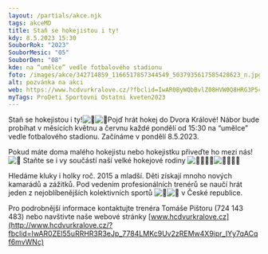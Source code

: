 ```yaml
---
layout: /partials/akce.njk
tags: akceMD
title: Staň se hokejistou i ty!
kdy: 8.5.2023 15:30
SouborRok: "2023"
SouborMesic: "05"
SouborDen: "08"
kde: na “umělce” vedle fotbalového stadionu
foto: /images/akce/342714859_1166517857344549_5037935617585428623_n.jpg
alt: pozvánka na akci
web: https://www.hcdvurkralove.cz/?fbclid=IwAR0ByWQbBvlZ08HVW0Q8HRG3P5cGpFO4TjxsLEx3soeVkx_m92SbUW8MAWc
myTags: ProDeti Sportovni Ostatni kveten2023
---
```

<!--StartFragment-->

Staň se hokejistou i ty!![💚](https://static.xx.fbcdn.net/images/emoji.php/v9/t94/1/16/1f49a.png)![💛](https://static.xx.fbcdn.net/images/emoji.php/v9/t15/1/16/1f49b.png)Pojď hrát hokej do Dvora Králové! Nábor bude probíhat v měsících květnu a červnu každé pondělí od 15:30 na “umělce” vedle fotbalového stadionu. Začínáme v pondělí 8.5.2023.

Pokud máte doma malého hokejistu nebo hokejistku přiveďte ho mezi nás! ![🙂](https://static.xx.fbcdn.net/images/emoji.php/v9/t4c/1/16/1f642.png) Staňte se i vy součástí naší velké hokejové rodiny ![👨‍👩‍👦‍👦](https://static.xx.fbcdn.net/images/emoji.php/v9/tbc/1/16/1f468_200d_1f469_200d_1f466_200d_1f466.png)![👨‍👩‍👧‍👧](https://static.xx.fbcdn.net/images/emoji.php/v9/t1c/1/16/1f468_200d_1f469_200d_1f467_200d_1f467.png)

Hledáme kluky i holky roč. 2015 a mladší. Děti získají mnoho nových kamarádů a zážitků. Pod vedením profesionálních trenérů se naučí [](<>)hrát jeden z nejoblíbenějších kolektivních sportů ![🥅](https://static.xx.fbcdn.net/images/emoji.php/v9/t92/1/16/1f945.png)![🏒](https://static.xx.fbcdn.net/images/emoji.php/v9/t59/1/16/1f3d2.png) v České republice.

Pro podrobnější informace kontaktujte trenéra Tomáše Pištoru (724 143 483) nebo navštivte naše webové stránky [www.hcdvurkralove.cz](http://www.hcdvurkralove.cz/?fbclid=IwAR0ZEl55uRRHR3R3eJp_7784LMKc9Uv2zREMw4X9ipr_IYy7qACqf6mvWNc)

<!--EndFragment-->